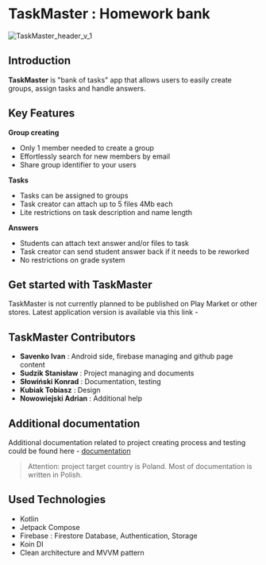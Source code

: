 # TaskMaster : Homework bank
![TaskMaster_header_v_1](https://github.com/rain991/TaskMaster/assets/107253679/be56e2a1-a636-4eff-a488-b2271b1a6f21)
## Introduction
**TaskMaster** is "bank of tasks" app that allows users to easily create groups, assign tasks and handle answers. 
## Key Features
**Group creating**
- Only 1 member needed to create a group
- Effortlessly search for new members by email
- Share group identifier to your users

**Tasks**
- Tasks can be assigned to groups
- Task creator can attach up to 5 files 4Mb each
- Lite restrictions on task description and name length


**Answers**
- Students can attach text answer and/or files to task
- Task creator can send student answer back if it needs to be reworked
- No restrictions on grade system

## Get started with TaskMaster
TaskMaster is not currently planned to be published on Play Market or other stores. Latest application version is available via this link - 

## TaskMaster Contributors
- **Savenko Ivan** : Android side, firebase managing and github page content
- **Sudzik Stanisław** : Project managing and documents
- **Słowiński Konrad** : Documentation, testing
- **Kubiak Tobiasz** : Design
- **Nowowiejski Adrian** : Additional help

## Additional documentation
Additional documentation related to project creating process and testing could be found here - 
[documentation](https://drive.google.com/drive/folders/19-6BGIhBwBXJZxvT9CnS11oX8P1QtifX?usp=sharing)
> Attention: project target country is Poland. Most of documentation is written in Polish.
> 
## Used Technologies
- Kotlin
- Jetpack Compose
- Firebase : Firestore Database, Authentication, Storage
- Koin DI
- Clean architecture and MVVM pattern
